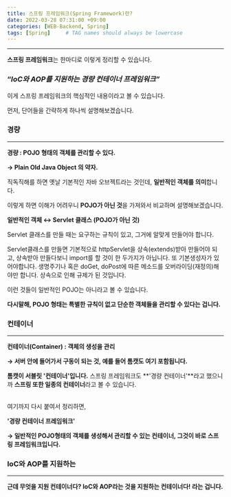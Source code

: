 ```yaml
---
title: 스프링 프레임워크(Spring Framework)란?
date: 2022-03-28 07:31:00 +09:00 
categories: [WEB-Backend, Spring] 
tags: [Spring]     # TAG names should always be lowercase
---
```


---

**스프링 프레임워크**는 한마디로 이렇게 정리할 수 있습니다.

### “***IoC와 AOP를 지원하는 경량 컨테이너 프레임워크”***

이게 스프링 프레임워크의 핵심적인 내용이라고 볼 수 있습니다.

먼저, 단어들을 간략하게 하나씩 설명해보겠습니다.
<br>

### 경량

---

**경량 : POJO 형태의 객체를 관리할 수 있다.**

**→ Plain Old Java Object 의 약자.**

직독직해를 하면 옛날 기본적인 자바 오브젝트라는 것인데, **일반적인 객체를 의미**합니다.

이렇게 하면 이해가 어려우니 **POJO가 아닌 것**을 가져와서 비교하며 설명해보겠습니다.


**일반적인 객체 ↔ Servlet 클래스 (POJO가 아닌 것)**


Servlet 클래스를 만들 때는 요구하는 규칙이 있고, 그거에 알맞게 만들어야 합니다.

Servlet클래스를 만들면 기본적으로 httpServlet을 상속(extends)받아 만들어야 되고, 상속받아 만들다보니 import를 할 것이 한 두가지가 아닙니다. 또 기본생성자가 있어야합니다. 생명주기나 혹은 doGet, doPost에 따른 메소드를 오버라이딩(재정의)해야만 합니다. 상속으로 인해 규제가 된 것입니다.

이런 것들이 일반적인 POJO는 아니라고 볼 수 있습니다.

**다시말해, POJO 형태는 특별한 규칙이 없고 단순한 객체들을 관리할 수 있다는 겁니다.**
<br>

### 컨테이너

---

**컨테이너(Container) : 객체의 생성을 관리**

**→ 서버 안에 들어가서 구동이 되는 것, 예를 들어 톰캣도 여기 포함됩니다.**

**톰캣이 서블릿 '컨테이너'입니다.**  스프링 프레임워크도 **'경량 컨테이너'**라고 했으니까 **스프링 또한 일종의 컨테이너**라고 볼 수 있습니다.

<br>
여기까지 다시 붙여서 정리하면,

**'경량 컨테이너 프레임워크'**

**→ 일반적인 POJO형태의 객체를 생성해서 관리할 수 있는 컨테이너, 그것이 바로 스프링 프레임워크입니다.**

### IoC와 AOP를 지원하는

---

**근데 무엇을 지원 컨테이너다? IoC와 AOP라는 것을 지원하는 컨테이너다! 라는 겁니다.**